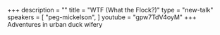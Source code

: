 +++
description = ""
title = "WTF (What the Flock?)"
type = "new-talk"
speakers = [
        "peg-mickelson",
]
youtube = "gpw7TdV4oyM"
+++
Adventures in urban duck wifery
